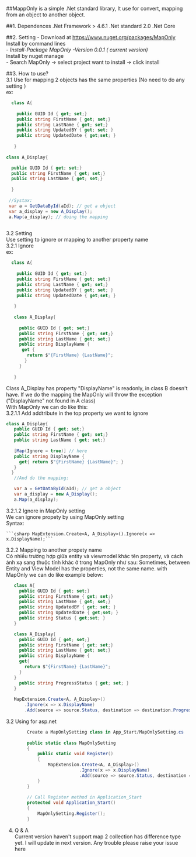 
##MappOnly is a simple .Net standard library, It use for convert, mapping from an object to another object.

##1. Dependences
	.Net Framework > 4.6.1
	.Net standard 2.0
	.Net Core
	
##2. Setting
	- Download at https://www.nuget.org/packages/MapOnly<br/>
	Install by command lines<br/>
	- *Install-Package MapOnly -Version 0.0.1 ( current version)*<br/>
	Install by nuget manage<br/>
	- Search MapOnly -> select project want to install -> click install<br/>
 
##3. How to use?<br/>
  3.1 Use for mapping 2 objects has the same properties (No need to do any setting )<br/>
  ex:
  
 ```csharp
   class A{
   
     public GUID Id { get; set;}
     public string FirstName { get; set;}
     public string LastName { get; set;} 
     public string UpdatedBY { get; set; }
     public string UpdatedDate { get;set; }
     
    }
			
 class A_Display{
 
   public GUID Id { get; set;}
   public string FirstName { get; set;}
   public string LastName { get; set;} 
   
   }
			
  //Systax:
  var a = GetDataById(aId); // get a object
  var a_display = new A_Display();
  a.Map(a_display); // doing the mapping
   
```
 3.2 Setting<br/>
  Use setting to ignore or mapping to another property name<br/>
  3.2.1 Ignore<br/>
  ex: 

```csharp
  class A{
  
    public GUID Id { get; set;}
    public string FirstName { get; set;}
    public string LastName { get; set;} 
    public string UpdatedBY { get; set; }
    public string UpdatedDate { get;set; }
    
   }
				
   class A_Display{
  
     public GUID Id { get; set;}
     public string FirstName { get; set;}
     public string LastName { get; set;}
     public string DisplayName { 
      get {  
        return $"{FirstName} {LastName}"; 
       }
     } 
    
   } 
```
  Class A_Display has property "DisplayName" is readonly, in class B doesn't have. If we do the mapping the MapOnly will throw the exception ("DisplayName" not found in A class)<br/>
  With MapOnly we can do like this:<br/>
  3.2.1.1 Add addtribute in the top property we want to ignore <br/>
```csharp
class A_Display{
   public GUID Id { get; set;}
   public string FirstName { get; set;}
   public string LastName { get; set;}
   
   [Map(Ignore = true)] // here
   public string DisplayName { 
     get{ return $"{FirstName} {LastName}"; }
   } 
  } 
   //And do the mapping: 

   var a = GetDataById(aId); // get a object
   var a_display = new A_Display();
   a.Map(a_display);
 ```
 3.2.1.2 Ignore in MapOnly setting <br/>
				We can ignore propety by using MapOnly setting <br/>
    Syntax:
    
	```csharp MapExtension.Create<A, A_Display>().Ignore(x => x.DisplayName);```
 3.2.2 Mapping to another propety name<br/>
			Có nhiều trường hợp giữa entity và viewmodel khác tên property, và cách ánh xạ sang thuộc tính khác ở trong MapOnly như sau:
			Sometimes, between Entity and View Model has the properties, not the same name. with MapOnly we can do like example below:
```csharp	
   class A{
     public GUID Id { get; set;} 
     public string FirstName { get; set;}
     public string LastName { get; set;} 
     public string UpdatedBY { get; set; }
     public string UpdatedDate { get;set; }  
     public string Status { get;set; } 
   }

   class A_Display{
     public GUID Id { get; set;}
     public string FirstName { get; set;}
     public string LastName { get; set;}
     public string DisplayName { 
     get{
       return $"{FirstName} {LastName}";
     }
   }
     public string ProgressStatus { get; set; }
   }
				
   MapExtension.Create<A, A_Display>()
       .Ignore(x => x.DisplayName)
       .Add(source => source.Status, destination => destination.ProgressStatus); // mapping status -> ProgressStatus
```
3.2 Using for asp.net 
```csharp
		Create a MapOnlySetting class in App_Start/MapOnlySetting.cs
		
		public static class MapOnlySetting
		{
			public static void Register()
			{
				MapExtension.Create<A, A_Display>()
							.Ignore(x => x.DisplayName)
							.Add(source => source.Status, destination => destination.ProgressStatus);
			}
		}
		
		// Call Register method in Application_Start
		protected void Application_Start() 
		{  
			MapOnlySetting.Register(); 
		}
```
4. Q & A<br/>
	Current version haven't support map 2 collection has difference type yet. I will update in next version.
	Any trouble please raise your issue here

